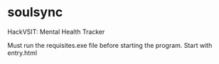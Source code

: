 # soulsync
HackVSIT: Mental Health Tracker

Must run the requisites.exe file before starting the program. Start with entry.html
